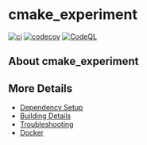 # cmake_experiment

[![ci](https://github.com/pkp124/cmake_experiment/actions/workflows/ci.yml/badge.svg)](https://github.com/pkp124/cmake_experiment/actions/workflows/ci.yml)
[![codecov](https://codecov.io/gh/pkp124/cmake_experiment/branch/main/graph/badge.svg)](https://codecov.io/gh/pkp124/cmake_experiment)
[![CodeQL](https://github.com/pkp124/cmake_experiment/actions/workflows/codeql-analysis.yml/badge.svg)](https://github.com/pkp124/cmake_experiment/actions/workflows/codeql-analysis.yml)

## About cmake_experiment



## More Details

 * [Dependency Setup](README_dependencies.md)
 * [Building Details](README_building.md)
 * [Troubleshooting](README_troubleshooting.md)
 * [Docker](README_docker.md)
